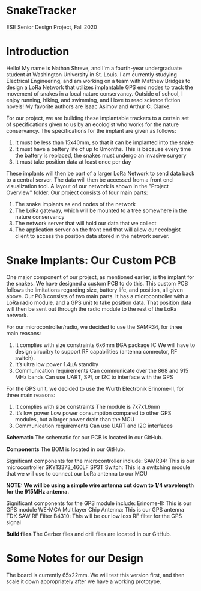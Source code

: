# SnakeTracker
ESE Senior Design Project, Fall 2020

# Introduction
Hello! My name is Nathan Shreve, and I'm a fourth-year undergraduate student at Washington University in St. Louis. I am currently studying Electrical Engineering, and am working on a team with Matthew Bridges to design a LoRa Network that utilizes implantable GPS end nodes to track the movement of snakes in a local nature conservancy. Outside of school, I enjoy running, hiking, and swimming, and I love to read science fiction novels! My favorite authors are Isaac Asimov and Arthur C. Clarke. 

For our project, we are building these implantable trackers to a certain set of specifications given to us by an ecologist who works for the nature conservancy. The specifications for the implant are given as follows:

1. It must be less than 15x40mm, so that it can be implanted into the snake
2. It must have a battery life of up to 8months. This is because every time the battery is replaced, the snakes must undergo an invasive surgery
3. It must take position data at least once per day

These implants will then be part of a larger LoRa Network to send data back to a central server. The data will then be accessed from a front end visualization tool. A layout of our network is shown in the "Project Overview" folder. Our project consists of four main parts:

1. The snake implants as end nodes of the network
2. The LoRa gateway, which will be mounted to a tree somewhere in the nature conservancy
3. The network server that will hold our data that we collect
4. The application server on the front end that will allow our ecologist client to access the position data stored in the network server.

# Snake Implants: Our Custom PCB
One major component of our project, as mentioned earlier, is the implant for the snakes. We have designed a custom PCB to do this. This custom PCB follows the limitations regarding size, battery life, and position, all given above. Our PCB consists of two main parts. It has a microcontroller with a LoRa radio module, and a GPS unit to take position data. That position data will then be sent out through the radio module to the rest of the LoRa network. 

For our microcontroller/radio, we decided to use the SAMR34, for three main reasons:
1. It complies with size constraints
    6x6mm BGA package IC
    We will have to design circuitry to support RF capabilities (antenna connector, RF switch). 
2. It’s ultra low power
    1.4µA standby
3. Communication requirements
    Can communicate over the 868 and 915 MHz bands
    Can use UART, SPI, or I2C to interface with the GPS

For the GPS unit, we decided to use the Wurth Electronik Erinome-II, for three main reasons:
1. It complies with size constraints
    The module is 7x7x1.6mm
2. It’s low power
    Low power consumption compared to other GPS modules, but a larger power drain than the MCU
3. Communication requirements
    Can use UART and I2C interfaces
    
**Schematic**
The schematic for our PCB is located in our GitHub.  

**Components**
The BOM is located in our GitHub. 

Significant components for the microcontroller include:
SAMR34: This is our microcontroller
SKY13373_460LF SP3T Switch: This is a switching module that we will use to connect our LoRa antenna to our MCU

**NOTE: We will be using a simple wire antenna cut down to 1/4 wavelength for the 915MHz antenna.**

Significant components for the GPS module include:
Erinome-II: This is our GPS module
WE-MCA Multilayer Chip Antenna: This is our GPS antenna
TDK SAW RF Filter B4310: This will be our low loss RF filter for the GPS signal

**Build files**
The Gerber files and drill files are located in our GitHub.

# Some Notes for our Design
The board is currently 65x22mm. We will test this version first, and then scale it down appropriately after we have a working prototype.
